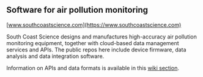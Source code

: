 ## Software for air pollution monitoring

[www.southcoastscience.com](https://www.southcoastscience.com)

South Coast Science designs and manufactures high-accuracy air pollution monitoring equipment, together with cloud-based data management services and APIs. The public repos here include device firmware, data analysis and data integration software. 

Information on APIs and data formats is available in this [wiki section](https://github.com/south-coast-science/docs/wiki).

<!--

**Here are some ideas to get you started:**

🙋‍♀️ A short introduction - what is your organization all about?
🌈 Contribution guidelines - how can the community get involved?
👩‍💻 Useful resources - where can the community find your docs? Is there anything else the community should know?
🍿 Fun facts - what does your team eat for breakfast?
🧙 Remember, you can do mighty things with the power of [Markdown](https://docs.github.com/github/writing-on-github/getting-started-with-writing-and-formatting-on-github/basic-writing-and-formatting-syntax)
-->
